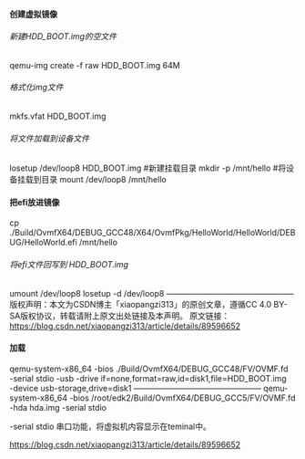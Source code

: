 #### 创建虚拟镜像

###### 新建HDD_BOOT.img的空文件
qemu-img create -f raw HDD_BOOT.img 64M 
###### 格式化img文件
mkfs.vfat HDD_BOOT.img
###### 将文件加载到设备文件
losetup  /dev/loop8 HDD_BOOT.img
#新建挂载目录
mkdir -p /mnt/hello
#将设备挂载到目录
mount /dev/loop8 /mnt/hello


#### 把efi放进镜像

cp ./Build/OvmfX64/DEBUG_GCC48/X64/OvmfPkg/HelloWorld/HelloWorld/DEBUG/HelloWorld.efi /mnt/hello
###### 将efi文件回写到 HDD_BOOT.img
umount /dev/loop8
losetup -d /dev/loop8
————————————————
版权声明：本文为CSDN博主「xiaopangzi313」的原创文章，遵循CC 4.0 BY-SA版权协议，转载请附上原文出处链接及本声明。
原文链接：https://blog.csdn.net/xiaopangzi313/article/details/89596652

#### 加载

qemu-system-x86_64 -bios ./Build/OvmfX64/DEBUG_GCC48/FV/OVMF.fd  \
-serial stdio -usb -drive if=none,format=raw,id=disk1,file=HDD_BOOT.img \
-device usb-storage,drive=disk1
————————————————
qemu-system-x86_64 -bios /root/edk2/Build/OvmfX64/DEBUG_GCC5/FV/OVMF.fd -hda hda.img  -serial stdio



-serial stdio 串口功能，将虚拟机内容显示在teminal中。



https://blog.csdn.net/xiaopangzi313/article/details/89596652